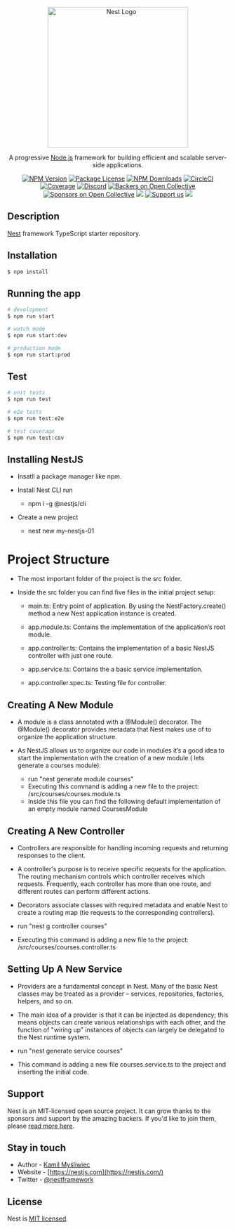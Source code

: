 <p align="center">
  <a href="http://nestjs.com/" target="blank"><img src="https://nestjs.com/img/logo_text.svg" width="320" alt="Nest Logo" /></a>
</p>

[circleci-image]: https://img.shields.io/circleci/build/github/nestjs/nest/master?token=abc123def456
[circleci-url]: https://circleci.com/gh/nestjs/nest

  <p align="center">A progressive <a href="http://nodejs.org" target="_blank">Node.js</a> framework for building efficient and scalable server-side applications.</p>
    <p align="center">
<a href="https://www.npmjs.com/~nestjscore" target="_blank"><img src="https://img.shields.io/npm/v/@nestjs/core.svg" alt="NPM Version" /></a>
<a href="https://www.npmjs.com/~nestjscore" target="_blank"><img src="https://img.shields.io/npm/l/@nestjs/core.svg" alt="Package License" /></a>
<a href="https://www.npmjs.com/~nestjscore" target="_blank"><img src="https://img.shields.io/npm/dm/@nestjs/common.svg" alt="NPM Downloads" /></a>
<a href="https://circleci.com/gh/nestjs/nest" target="_blank"><img src="https://img.shields.io/circleci/build/github/nestjs/nest/master" alt="CircleCI" /></a>
<a href="https://coveralls.io/github/nestjs/nest?branch=master" target="_blank"><img src="https://coveralls.io/repos/github/nestjs/nest/badge.svg?branch=master#9" alt="Coverage" /></a>
<a href="https://discord.gg/G7Qnnhy" target="_blank"><img src="https://img.shields.io/badge/discord-online-brightgreen.svg" alt="Discord"/></a>
<a href="https://opencollective.com/nest#backer" target="_blank"><img src="https://opencollective.com/nest/backers/badge.svg" alt="Backers on Open Collective" /></a>
<a href="https://opencollective.com/nest#sponsor" target="_blank"><img src="https://opencollective.com/nest/sponsors/badge.svg" alt="Sponsors on Open Collective" /></a>
  <a href="https://paypal.me/kamilmysliwiec" target="_blank"><img src="https://img.shields.io/badge/Donate-PayPal-ff3f59.svg"/></a>
    <a href="https://opencollective.com/nest#sponsor"  target="_blank"><img src="https://img.shields.io/badge/Support%20us-Open%20Collective-41B883.svg" alt="Support us"></a>
  <a href="https://twitter.com/nestframework" target="_blank"><img src="https://img.shields.io/twitter/follow/nestframework.svg?style=social&label=Follow"></a>
</p>
  <!--[![Backers on Open Collective](https://opencollective.com/nest/backers/badge.svg)](https://opencollective.com/nest#backer)
  [![Sponsors on Open Collective](https://opencollective.com/nest/sponsors/badge.svg)](https://opencollective.com/nest#sponsor)-->

## Description

[Nest](https://github.com/nestjs/nest) framework TypeScript starter repository.

## Installation

```bash
$ npm install
```

## Running the app

```bash
# development
$ npm run start

# watch mode
$ npm run start:dev

# production mode
$ npm run start:prod
```

## Test

```bash
# unit tests
$ npm run test

# e2e tests
$ npm run test:e2e

# test coverage
$ npm run test:cov
```
## Installing NestJS

- Insatll a package manager like npm.

- Install  Nest CLI run
  - npm i -g @nestjs/cli

- Create a new project 
  - nest new my-nestjs-01

# Project Structure

- The most important folder of the project is the src folder. 
- Inside the src folder you can find five files in the initial project setup:

  - main.ts: Entry point of application. By using the NestFactory.create() method a new Nest application instance is created.

  - app.module.ts: Contains the implementation of the application’s root module.

  - app.controller.ts: Contains the implementation of a basic NestJS controller with just one route.

  - app.service.ts: Contains the a basic service implementation.

  - app.controller.spec.ts: Testing file for controller.

## Creating A New Module

- A module is a class annotated with a @Module() decorator. The @Module() decorator provides metadata that Nest makes use of to organize the application structure.
- As NestJS allows us to organize our code in modules it’s a good idea to start the implementation with the creation of a new module ( lets generate a courses module):

  - run "nest generate module courses"
  - Executing this command is adding a new file to the project: /src/courses/courses.module.ts
  - Inside this file you can find the following default implementation of an empty module named CoursesModule

## Creating A New Controller

- Controllers are responsible for handling incoming requests and returning responses to the client.
- A controller's purpose is to receive specific requests for the application. The routing mechanism controls which controller receives which requests. Frequently, each controller has more than one route, and different routes can perform different actions.
- Decorators associate classes with required metadata and enable Nest to create a routing map (tie requests to the corresponding controllers).

- run "nest g controller courses"
- Executing this command is adding a new file to the project: /src/courses/courses.controller.ts


## Setting Up A New Service

- Providers are a fundamental concept in Nest. Many of the basic Nest classes may be treated as a provider – services, repositories, factories, helpers, and so on. 
- The main idea of a provider is that it can be injected as dependency; this means objects can create various relationships with each other, and the function of "wiring up" instances of objects can largely be delegated to the Nest runtime system.

- run "nest generate service courses"
- This command is adding a new file courses.service.ts to the project and inserting the initial code.


## Support

Nest is an MIT-licensed open source project. It can grow thanks to the sponsors and support by the amazing backers. If you'd like to join them, please [read more here](https://docs.nestjs.com/support).

## Stay in touch

- Author - [Kamil Myśliwiec](https://kamilmysliwiec.com)
- Website - [https://nestjs.com](https://nestjs.com/)
- Twitter - [@nestframework](https://twitter.com/nestframework)

## License

Nest is [MIT licensed](LICENSE).



